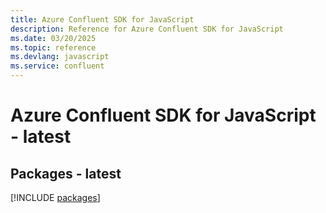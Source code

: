 ```yaml
---
title: Azure Confluent SDK for JavaScript
description: Reference for Azure Confluent SDK for JavaScript
ms.date: 03/20/2025
ms.topic: reference
ms.devlang: javascript
ms.service: confluent
---
```

# Azure Confluent SDK for JavaScript - latest
## Packages - latest
[!INCLUDE [packages](confluent-index.md)]